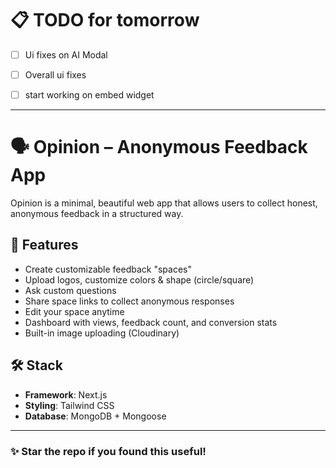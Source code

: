 # 📋 TODO for tomorrow

* [ ] Ui fixes on AI Modal
* [ ] Overall ui fixes
* [ ] start working on embed widget


---

# 🗣️ Opinion – Anonymous Feedback App

Opinion is a minimal, beautiful web app that allows users to collect honest, anonymous feedback in a structured way.

## 🚀 Features

* Create customizable feedback "spaces"
* Upload logos, customize colors & shape (circle/square)
* Ask custom questions
* Share space links to collect anonymous responses
* Edit your space anytime
* Dashboard with views, feedback count, and conversion stats
* Built-in image uploading (Cloudinary)

## 🛠️ Stack

* **Framework**: Next.js
* **Styling**: Tailwind CSS
* **Database**: MongoDB + Mongoose

---

### ✨ Star the repo if you found this useful!

